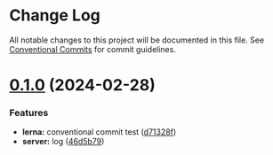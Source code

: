 # Change Log

All notable changes to this project will be documented in this file.
See [Conventional Commits](https://conventionalcommits.org) for commit guidelines.

# [0.1.0](https://github.com/isaurssaurav/single-spa-ssr/compare/v0.0.1...v0.1.0) (2024-02-28)

### Features

- **lerna:** conventional commit test ([d71328f](https://github.com/isaurssaurav/single-spa-ssr/commit/d71328ffc7d1f4a46445a7ee198999b1fdde5306))
- **server:** log ([46d5b79](https://github.com/isaurssaurav/single-spa-ssr/commit/46d5b79596b99efe39cbe8fb7f4642635069206a))
